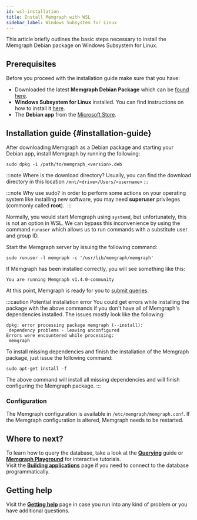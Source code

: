 ```yaml
---
id: wsl-installation
title: Install Memgraph with WSL
sidebar_label: Windows Subsystem for Linux
---
```


This article briefly outlines the basic steps necessary to install the Memgraph Debian package on Windows Subsystem for Linux.

## Prerequisites

Before you proceed with the installation guide make sure that you have:
* Downloaded the latest **Memgraph Debian Package** which can be [found here](https://memgraph.com/download/).
* **Windows Subsystem for Linux** installed. You can find instructions on how to install it [here](https://docs.microsoft.com/en-us/windows/wsl/install-win10).
* The **Debian app** from the [Microsoft Store](https://www.microsoft.com/en-us/p/debian/9msvkqc78pk6?activetab=pivot:overviewtab).

## Installation guide {#installation-guide}

After downloading Memgraph as a Debian package and starting your Debian app, install Memgraph by running the following:

```
sudo dpkg -i /path/to/memgraph_<version>.deb
```

:::note Where is the download directory?
Usually, you can find the download directory in this location `/mnt/<drive>/Users/<username>`
:::

:::note Why use sudo?
In order to perform some actions on your operating system like installing new software, you may need **superuser** privileges (commonly called **root**). 
:::

Normally, you would start Memgraph using `systemd`, but unfortunately, this is not an option in WSL. 
We can bypass this inconvenience by using the command `runuser` which allows us to run commands with a substitute user and group ID.

Start the Memgraph server by issuing the following command:
 
```
sudo runuser -l memgraph -c '/usr/lib/memgraph/memgraph'
```

If Memgraph has been installed correctly, you will see something like this:

```
You are running Memgraph v1.4.0-community
```

At this point, Memgraph is ready for you to [submit queries](../querying/querying.md).

:::caution Potential installation error
You could get errors while installing the package with the above commands if you
don't have all of Memgraph's dependencies installed. The issues mostly look
like the following:

```
dpkg: error processing package memgraph (--install):
 dependency problems - leaving unconfigured
Errors were encountered while processing:
 memgraph
```

To install missing dependencies and finish the installation of the Memgraph
package, just issue the following command:

```
sudo apt-get install -f
```

The above command will install all missing dependencies and will finish
configuring the Memgraph package.
:::

### Configuration
The Memgraph configuration is available in `/etc/memgraph/memgraph.conf`.
If the Memgraph configuration is altered, Memgraph needs to be restarted.

## Where to next?

To learn how to query the database, take a look at the **[Querying](../querying/querying.md)** guide or **[Memgraph Playground](https://playground.memgraph.com/)** for interactive tutorials.<br/>
Visit the **[Building applications](/getting-started/connecting-applications/connecting-applications.md)** page if you need to 
connect to the database programmatically.

## Getting help

Visit the **[Getting help](/getting-help/getting-help.md)** page in case you run into any kind of problem or you have additional questions.

